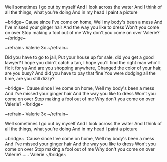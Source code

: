 Well sometimes I go out by myself
And I look across the water
And I think of all the things, what you're doing
And in my head I paint a picture

~bridge~
Cause since I've come on home,
Well my body's been a mess
And I've missed your ginger hair
And the way you like to dress
Won't you come on over
Stop making a fool out of me
Why don't you come on over Valerie?
~/bridge~

~refrain~
Valerie 3x
~/refrain~

Did you have to go to jail,
Put your house up for sale, did you get a good lawyer?
I hope you didn't catch a tan,
I hope you'll find the right man who'll fix it for ya
And are you shopping anywhere,
Changed the color of your hair, are you busy?
And did you have to pay that fine
You were dodging all the time, are you still dizzy?

~bridge~
'Cause since I've come on home,
Well my body's been a mess
And I've missed your ginger hair
And the way you like to dress
Won't you come on over
Stop making a fool out of me
Why don't you come on over Valerie?
~/bridge~

~refrain~
Valerie 3x
~/refrain~

Well sometimes I go out by myself
And I look across the water
And I think of all the things, what you're doing
And in my head I paint a picture

~bridge~
'Cause since I've come on home,
Well my body's been a mess
And I've missed your ginger hair
And the way you like to dress
Won't you come on over
Stop making a fool out of me
Why don't you come on over Valerie?...... Valerie
~/bridge~